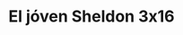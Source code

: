 ---
layout: episodios
title: "El jóven Sheldon 3x16"
url_serie_padre: 'el-joven-sheldon/temporada-3'
category: 'series'
capitulo: 'yes'
anio: '2019'
prev: 'capitulo-15'
proximo: 'capitulo-17'
sandbox: allow-same-origin allow-forms
idioma: 'Subtitulado'
reproductor: 'fembed'
calidad: 'Full HD'
reproductores_fembed: ["https://www.seriemega.site/v/r6gkliemj32jj-g","Subtitulado","https://feurl.com/v/44m30izjl3xy5qp","Subtitulado","https://fembed.live/v/5dl-zidwgk3p44e","Subtitulado","https://feurl.com/v/13j4dij-6w5gjxd","Subtitulado","https://api.cuevana3.io/stream/index.php?file=ek5lbm9xYWNrS0xYMTZLa2xNbkdvY3ZTb3BtZng4TGp6ZFpobGFMUGtOelcwcUZmbWRIVzRkakVuS0JnbEplcG1KUnNZSlRTMGViVTBxZGdsdEhPb3NXVnJJbWx1YXkzMjhlcVlLRFNsWmJheEorYmw5R2wyTmZIbUd4a2w1bW1tcFZwWm1pWW9PUFQxcWVScDl2UjJLSFdtS1NjeHc9PQ","Subtitulado","https://player.premiumstream.live/player.php?id=MTE2NQ&sub=https://sub.cuevana2.io/vtt-sub/sub7/Young.Sheldon.3x16.vtt","Subtitulado","https://player.openloadpremium.com/player.php?id=MTE2NQ","Subtitulado","https://gdriveplayer.me/embed2.php?link=Ta5Au1ssbnhKUHKcxFS6hwS0mydVzxqgYSoJKeJcKgNvdLKzcezkdy%252FJUailTrqIqbQ9crfwffnAG7flFhnCz31OVWDrPAVFozwM6ktSqbXyN95Bc5IwHtSB0uZ2gy7INiOClclIOAvGT%252BNvtieW1LT%252BVSLMnA7YjP0uXgiN%252FRXOJ%252B%252BbGIgldu0loOpC%252FDHPP3PyWHrBY%252FJxbTERxjjfzd","Subtitulado"]
image_banner: 'https://res.cloudinary.com/u4innovation/image/upload/v1561429447/big-bang-temporada1banner-min_rlp7il.jpg'
tags:
- Comedia
---